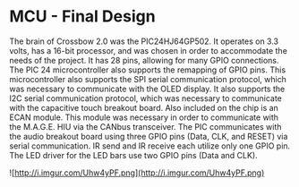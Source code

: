 # MCU - Final Design #

The brain of Crossbow 2.0 was the PIC24HJ64GP502.  It operates on 3.3 volts, has a 16-bit processor, and was chosen in order to accommodate the needs of the project.  It has 28 pins, allowing for many GPIO connections.  The PIC 24 microcontroller also supports the remapping of GPIO pins. This microcontroller also supports the SPI serial communication protocol, which was necessary to communicate with the OLED display.  It also supports the I2C serial communication protocol, which was necessary to communicate with the capacitive touch breakout board.  Also included on the chip is an ECAN module.  This module was necessary in order to communicate with the M.A.G.E. HIU via the CANbus transceiver.  The PIC communicates with the audio breakout board using three GPIO pins (Data, CLK, and RESET) via serial communication.  IR send and IR receive each utilize only one GPIO pin.  The LED driver for the LED bars use two GPIO pins (Data and CLK).

![http://i.imgur.com/Uhw4yPF.png](http://i.imgur.com/Uhw4yPF.png)
